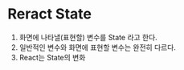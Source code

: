 # Reract State

1. 화면에 나타낼(표현할) 변수를 State 라고 한다.
2. 일반적인 변수와 화면에 표현할 변수는 완전히 다르다.
3. React는 State의 변화
